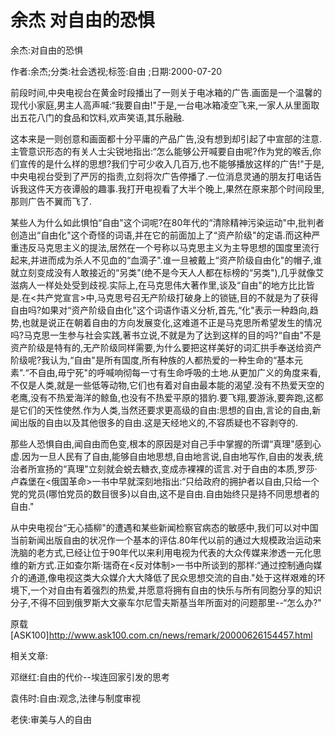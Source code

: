 # 余杰  对自由的恐惧    
    
余杰:对自由的恐惧    
作者:余杰;分类:社会透视;标签:自由 ;日期:2000-07-20    
前段时间,中央电视台在黄金时段播出了一则关于电冰箱的广告.画面是一个温馨的现代小家庭,男主人高声喊:“我要自由!"于是,一台电冰箱凌空飞来,一家人从里面取出五花八门的食品和饮料,欢声笑语,其乐融融.    
这本来是一则创意和画面都十分平庸的产品广告,没有想到却引起了中宣部的注意.主管意识形态的有关人士尖锐地指出:“怎么能够公开喊要自由呢?作为党的喉舌,你们宣传的是什么样的思想?我们宁可少收入几百万,也不能够播放这样的广告!"于是,中央电视台受到了严厉的指责,立刻将次广告停播了.一位消息灵通的朋友打电话告诉我这件天方夜谭般的趣事.我打开电视看了大半个晚上,果然在原来那个时间段里,那则广告不翼而飞了.    
某些人为什么如此惧怕“自由"这个词呢?在80年代的“清除精神污染运动"中,批判者创造出“自由化"这个奇怪的词语,并在它的前面加上了“资产阶级"的定语.而这种严重违反马克思主义的提法,居然在一个号称以马克思主义为主导思想的国度里流行起来,并进而成为杀人不见血的“血滴子".谁一旦被戴上“资产阶级自由化"的帽子,谁就立刻变成没有人敢接近的“另类"(绝不是今天人人都在标榜的“另类"),几乎就像艾滋病人一样处处受到歧视.实际上,在马克思伟大著作里,谈及“自由"的地方比比皆是.在<共产党宣言>中,马克思号召无产阶级打破身上的锁链,目的不就是为了获得自由吗?如果对“资产阶级自由化"这个词语作语义分析,首先,“化"表示一种趋向,趋势,也就是说正在朝着自由的方向发展变化,这难道不正是马克思所希望发生的情况吗?马克思一生参与社会实践,著书立说,不就是为了达到这样的目的吗?“自由"不是资产阶级是特有的,无产阶级同样需要,为什么要把这样美好的词汇拱手奉送给资产阶级呢?我认为,“自由"是所有国度,所有种族的人都热爱的一种生命的“基本元素".“不自由,毋宁死"的呼喊响彻每一寸有生命呼吸的土地.从更加广义的角度来看,不仅是人类,就是一些低等动物,它们也有着对自由最本能的渴望.没有不热爱天空的老鹰,没有不热爱海洋的鲸鱼,也没有不热爱平原的猎豹.要飞翔,要游泳,要奔跑,这都是它们的天性使然.作为人类,当然还要求更高级的自由:思想的自由,言论的自由,新闻出版的自由以及其他很多的自由.这是天经地义的,不容质疑也不容剥夺的.    
那些人恐惧自由,闻自由而色变,根本的原因是对自己手中掌握的所谓“真理"感到心虚.因为一旦人民有了自由,能够自由地思想,自由地言说,自由地写作,自由的发表,统治者所宣扬的“真理"立刻就会蜕去糖衣,变成赤裸裸的谎言.对于自由的本质,罗莎·卢森堡在<俄国革命>一书中早就深刻地指出:“只给政府的拥护者以自由,只给一个党的党员(哪怕党员的数目很多)以自由,这不是自由.自由始终只是持不同思想者的自由."    
从中央电视台“无心插柳"的遭遇和某些新闻检察官病态的敏感中,我们可以对中国当前新闻出版自由的状况作一个基本的评估.80年代以前的通过大规模政治运动来洗脑的老方式,已经让位于90年代以来利用电视为代表的大众传媒来渗透一元化思维的新方式.正如查尔斯·瑞奇在<反对体制>一书中所谈到的那样:“通过控制通向媒介的通道,像电视这类大众媒介大大降低了民众思想交流的自由."处于这样艰难的环境下,一个对自由有着强烈的热爱,并愿意将拥有自由的快乐与所有同胞分享的知识分子,不得不回到俄罗斯大文豪车尔尼雪夫斯基当年所面对的问题那里--“怎么办?"    
原载[ASK100]http://www.ask100.com.cn/news/remark/20000626154457.html    
    
相关文章:    
邓继红:自由的代价--埃连回家引发的思考    
袁伟时:自由:观念,法律与制度审视    
老侠:审美与人的自由